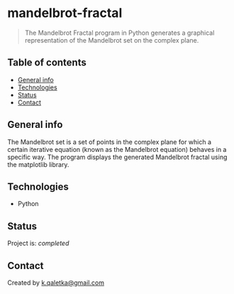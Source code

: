 # mandelbrot-fractal
> The Mandelbrot Fractal program in Python generates a graphical representation of the Mandelbrot set on the complex plane.

## Table of contents
* [General info](#general-info)
* [Technologies](#technologies)
* [Status](#status)
* [Contact](#contact)

## General info
The Mandelbrot set is a set of points in the complex plane for which a certain iterative equation (known as the Mandelbrot equation) behaves in a specific way.
The program displays the generated Mandelbrot fractal using the matplotlib library.

## Technologies
* Python

## Status
Project is: _completed_

## Contact
Created by k.qaletka@gmail.com
